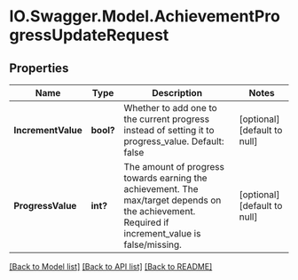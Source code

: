 # IO.Swagger.Model.AchievementProgressUpdateRequest
## Properties

Name | Type | Description | Notes
------------ | ------------- | ------------- | -------------
**IncrementValue** | **bool?** | Whether to add one to the current progress instead of setting it to progress_value. Default: false | [optional] [default to null]
**ProgressValue** | **int?** | The amount of progress towards earning the achievement. The max/target depends on the achievement. Required if increment_value is false/missing. | [optional] [default to null]

[[Back to Model list]](../README.md#documentation-for-models) [[Back to API list]](../README.md#documentation-for-api-endpoints) [[Back to README]](../README.md)

